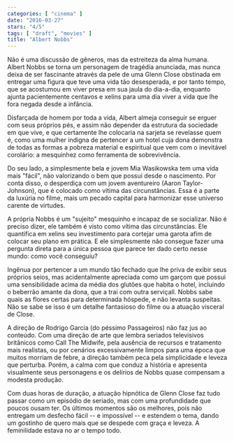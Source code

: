 ```yaml
---
categories: [ "cinema" ]
date: "2016-03-27"
stars: "4/5"
tags: [ "draft", "movies" ]
title: "Albert Nobbs"
---
```

Não é uma discussão de gêneros, mas da estreiteza da alma
humana. Albert Nobbs se torna um personagem de tragédia anunciada,
mas nunca deixa de ser fascinante através da pele de uma Glenn Close
obstinada em entregar uma figura que teve uma vida tão desesperada, e por
tanto tempo, que se acostumou em viver presa em sua jaula do dia-a-dia,
enquanto ajunta pacientemente centavos e xelins para uma dia viver a
vida que lhe fora negada desde a infância. 

Disfarçada de homem por toda a vida, Albert almeja conseguir se erguer
com seus próprios pés, e assim não depender da estrutura da sociedade
em que vive, e que certamente lhe colocaria na sarjeta se revelasse quem
é, como uma mulher indigna de pertencer a um hotel cuja dona demonstra de
todas as formas a pobreza material e espiritual que vem com o inevitável
corolário: a mesquinhez como ferramenta de sobrevivência.

Do seu lado, a simplesmente bela e jovem Mia Wasikowska tem uma vida mais
"fácil", não valorizando o bem que possui desde o nascimento. Por conta
disso, o desperdiça com um jovem aventureiro (Aaron Taylor-Johnson),
que é colocado como vítima das circunstâncias. Essa é a parte da
luxúria no filme, mais um pecado capital para harmonizar esse universo
carente de virtudes.

A própria Nobbs é um "sujeito" mesquinho e incapaz de se
socializar. Não é preciso dizer, ele também é visto como vítima das
circunstâncias. Ele quantifica em xelins seu investimento para cortejar
uma garota afim de colocar seu plano em prática. E ele simplesmente
não consegue fazer uma pergunta direta para a única pessoa que parece
ter dado certo nesse mundo: como você conseguiu?

Ingênua por pertencer a um mundo tão fechado que lhe priva de exibir
seus próprios seios, mas acidentalmente apreciada como um garçom
que possui uma sensibilidade acima da média dos glutões que habita
o hotel, incluindo o beberrão amante da dona, que a trai com outra
serviçall. Nobbs sabe quais as flores certas para determinada hóspede,
e não levanta suspeitas. Não se sabe se isso é um detalhe fantasioso
do filme ou a atuação visceral de Close.

A direção de Rodrigo García (do péssimo Passageiros) não faz jus
ao conteúdo. Com uma direção de arte que lembra seriados televisivos
britânicos como Call The Midwife, pela ausência de recursos e tratamento
mais realistas, ou por cenários excessivamente limpos para uma época
que muitos morriam de febre, a direção também peca pela simplicidade
e leveza que perturba. Porém, a calma com que conduz a história e
apresenta visualmente seus personagens e os delírios de Nobbs quase
compensam a modesta produção.

Com duas horas de duração, a atuação hipnótica de Glenn Close faz
tudo passar como um episódio de seriado, mas com uma profundidade que
poucos ousam ter. Os últimos momentos são os melhores, pois não
entregam um desfecho fácil -- e impossível -- e estendem o tema,
dando um gostinho de quero mais que se despede com graça e leveza. A
feminilidade estava no ar o tempo todo.
